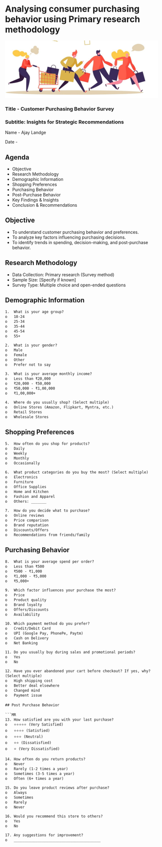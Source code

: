 # Analysing consumer purchasing behavior using Primary research methodology

![Logo](Consumer_Behavior_Image.jpg)

### Title - Customer Purchasing Behavior Survey

### Subtitle: Insights for Strategic Recommendations

Name - Ajay Landge

Date - 

## Agenda

 - Objective
 - Research Methodology
 - Demographic Information
 - Shopping Preferences
 - Purchasing Behavior
 - Post-Purchase Behavior
 - Key Findings & Insights
 - Conclusion & Recommendations

## Objective

- To understand customer purchasing behavior and preferences.
- To analyze key factors influencing purchasing decisions.
- To identify trends in spending, decision-making, and post-purchase behavior.

## Research Methodology
 - Data Collection: Primary research (Survey method)
 - Sample Size: [Specify if known]
 - Survey Type: Multiple choice and open-ended questions

## Demographic Information
```MR
1.	What is your age group?
o	18-24
o	25-34
o	35-44
o	45-54
o	55+
```
```MR
2.	What is your gender?
o	Male
o	Female
o	Other
o	Prefer not to say
```
```MR
3.	What is your average monthly income?
o	Less than ₹20,000
o	₹20,000 - ₹50,000
o	₹50,000 - ₹1,00,000
o	₹1,00,000+
```
```MR
4.	Where do you usually shop? (Select multiple)
o	Online Stores (Amazon, Flipkart, Myntra, etc.)
o	Retail Stores
o	Wholesale Stores
```

## Shopping Preferences
```MR
5.	How often do you shop for products?
o	Daily
o	Weekly
o	Monthly
o	Occasionally
```
```MR
6.	What product categories do you buy the most? (Select multiple)
o	Electronics
o	Furniture
o	Office Supplies
o	Home and Kitchen
o	Fashion and Apparel
o	Others: _______
```
```MR
7.	How do you decide what to purchase?
o	Online reviews
o	Price comparison
o	Brand reputation
o	Discounts/Offers
o	Recommendations from friends/family
```

## Purchasing Behavior
```MR
8.	What is your average spend per order?
o	Less than ₹500
o	₹500 - ₹1,000
o	₹1,000 - ₹5,000
o	₹5,000+
```
```MR
9.	Which factor influences your purchase the most?
o	Price
o	Product quality
o	Brand loyalty
o	Offers/Discounts
o	Availability
```
```MR
10.	Which payment method do you prefer?
o	Credit/Debit Card
o	UPI (Google Pay, PhonePe, Paytm)
o	Cash on Delivery
o	Net Banking
```
```MR
11.	Do you usually buy during sales and promotional periods?
o	Yes
o	No
```
```MR
12.	Have you ever abandoned your cart before checkout? If yes, why? (Select multiple)
o	High shipping cost
o	Better deal elsewhere
o	Changed mind
o	Payment issue

## Post Purchase Behavior

```MR
13.	How satisfied are you with your last purchase?
o	⭐⭐⭐⭐⭐ (Very Satisfied)
o	⭐⭐⭐⭐ (Satisfied)
o	⭐⭐⭐ (Neutral)
o	⭐⭐ (Dissatisfied)
o	⭐ (Very Dissatisfied)
```
```MR
14.	How often do you return products?
o	Never
o	Rarely (1-2 times a year)
o	Sometimes (3-5 times a year)
o	Often (6+ times a year)
```
```MR
15.	Do you leave product reviews after purchase?
o	Always
o	Sometimes
o	Rarely
o	Never
```
```MR
16.	Would you recommend this store to others?
o	Yes
o	No
```
```MR
17.	Any suggestions for improvement?
o	________________________________________
```
